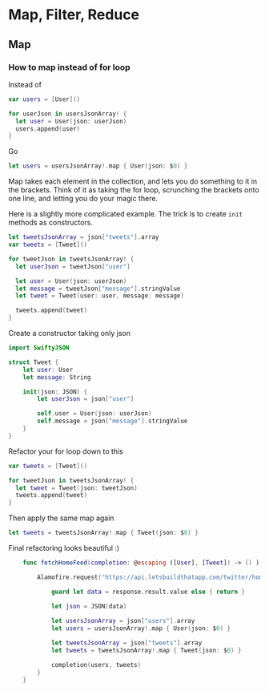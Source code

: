 # Map, Filter, Reduce

## Map

### How to map instead of for loop

Instead of 

```swift
var users = [User]()

for userJson in usersJsonArray! {
  let user = User(json: userJson)
  users.append(user)
}
```
Go
```swift
let users = usersJsonArray!.map { User(json: $0) }
```

Map takes each element in the collection, and lets you do something to it in the brackets. Think of it as taking the for loop, scrunching the brackets onto one line, and letting you do your magic there.

Here is a slightly more complicated example. The trick is to create `init` methods as constructors.

```swift
let tweetsJsonArray = json["tweets"].array
var tweets = [Tweet]()

for tweetJson in tweetsJsonArray! {
  let userJson = tweetJson["user"]

  let user = User(json: userJson)
  let message = tweetJson["message"].stringValue
  let tweet = Tweet(user: user, message: message)

  tweets.append(tweet)
}
```

Create a constructor taking only json

```swift
import SwiftyJSON

struct Tweet {
    let user: User
    let message: String

    init(json: JSON) {
        let userJson = json["user"]

        self.user = User(json: userJson)
        self.message = json["message"].stringValue
    }
}
```

Refactor your for loop down to this

```swift
var tweets = [Tweet]()

for tweetJson in tweetsJsonArray! {
  let tweet = Tweet(json: tweetJson)
  tweets.append(tweet)
}
```

Then apply the same map again

```swift
let tweets = tweetsJsonArray!.map { Tweet(json: $0) }
```

Final refactoring looks beautiful :)

```swift
    func fetchHomeFeed(completion: @escaping ([User], [Tweet]) -> () ) {

        Alamofire.request("https://api.letsbuildthatapp.com/twitter/home").responseJSON { response in

            guard let data = response.result.value else { return }

            let json = JSON(data)
            
            let usersJsonArray = json["users"].array
            let users = usersJsonArray!.map { User(json: $0) }

            let tweetsJsonArray = json["tweets"].array
            let tweets = tweetsJsonArray!.map { Tweet(json: $0) }

            completion(users, tweets)
        }
    }
 ```
